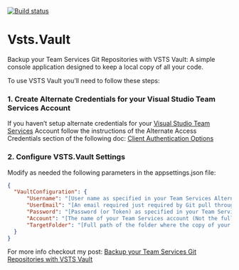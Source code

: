 [![Build status](https://ci.appveyor.com/api/projects/status/e962l6fbp4fn2qeo?svg=true)](https://ci.appveyor.com/project/cmendible/vsts-vault)

# Vsts.Vault

Backup your Team Services Git Repositories with VSTS Vault: A simple console application designed to keep a local copy of all your code.

To use VSTS Vault you’ll need to follow these steps:

### 1. Create Alternate Credentials for your Visual Studio Team Services Account
If you haven’t setup alternate credentials for your [Visual Studio Team Services](https://www.visualstudio.com/en-us/products/visual-studio-team-services-vs.aspx) Account follow the instructions of the Alternate Access Credentials section of the following doc:  [Client Authentication Options](https://www.visualstudio.com/docs/report/analytics/client-authentication-options)

### 2. Configure VSTS.Vault Settings
Modify as needed the following parameters in the appsettings.json file:
  ```json
  {
    "VaultConfiguration": {
        "Username": "[User name as specified in your Team Services Alternate Authentication Credentials]",
        "UserEmail": "[An email required just required by Git pull through LibGit2Sharp]",
        "Password": "[Password (or Token) as specified in your Team Services Security Settings]",
        "Account": "[The name of your Team Services account (Not the full Url)]",
        "TargetFolder": "[Full path of the folder where the copy of your repositories will live]"
    }
  }
  ```
    
For more info checkout my post: [Backup your Team Services Git Repositories with VSTS Vault](https://carlos.mendible.com/2016/06/01/backup-team-services-git-repositories-vsts-vault/)